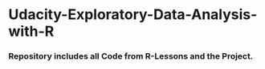 # Udacity-Exploratory-Data-Analysis-with-R
### Repository includes all Code from R-Lessons and the Project.
